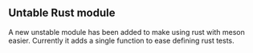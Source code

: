 ## Untable Rust module

A new unstable module has been added to make using rust with meson easier.
Currently it adds a single function to ease defining rust tests.
